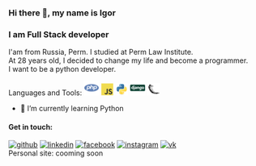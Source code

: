 ### Hi there 👋, my name is Igor
### I am Full Stack developer
I'am from Russia, Perm. I studied at Perm Law Institute.  
At 28 years old, I decided to change my life and become a programmer.  
I want to be a python developer.

Languages and Tools:
<img src='https://raw.githubusercontent.com/devicons/devicon/master/icons/php/php-plain.svg' alt='php' height='30'>
<img src='https://raw.githubusercontent.com/devicons/devicon/master/icons/javascript/javascript-original.svg' alt='javascript' height='24'>
<img src='https://raw.githubusercontent.com/devicons/devicon/master/icons/python/python-original.svg' alt='python' height='25'>
<img src='https://raw.githubusercontent.com/devicons/devicon/master/icons/django/django-original.svg' alt='django' height='30'>
<img src='https://raw.githubusercontent.com/devicons/devicon/master/icons/flask/flask-original.svg' alt='flask' height='25'>

- 🌱 I’m currently learning Python 

#### Get in touch:
[<img src='https://cdn.jsdelivr.net/npm/simple-icons@3.0.1/icons/github.svg' alt='github' height='20'>](https://github.com/igorshirinkin)  [<img src='https://cdn.jsdelivr.net/npm/simple-icons@3.0.1/icons/linkedin.svg' alt='linkedin' height='20'>](https://www.linkedin.com/in/igorshirinkin/)  [<img src='https://cdn.jsdelivr.net/npm/simple-icons@3.0.1/icons/facebook.svg' alt='facebook' height='20'>](https://www.facebook.com/shirinkinigor)  [<img src='https://cdn.jsdelivr.net/npm/simple-icons@3.0.1/icons/instagram.svg' alt='instagram' height='20'>](https://www.instagram.com/igorshirinkin/)  [<img src='https://cdn.jsdelivr.net/npm/simple-icons@3.0.1/icons/vk.svg' alt='vk' height='20'>](https://vk.com/igorshirinkin)  
Personal site: cooming soon
